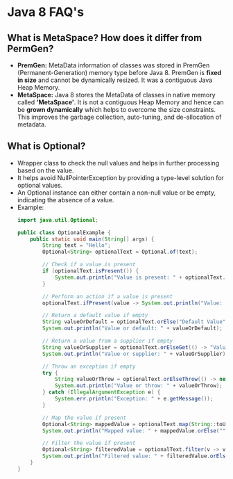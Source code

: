 # Java 8 FAQ's

## What is MetaSpace? How does it differ from PermGen?
- **PremGen:** MetaData information of classes was stored in PremGen (Permanent-Generation) memory type before Java 8. PremGen is **fixed in size** and cannot be dynamically resized. It was a contiguous Java Heap Memory.
- **MetaSpace:** Java 8 stores the MetaData of classes in native memory called **'MetaSpace'**. It is not a contiguous Heap Memory and hence can be **grown dynamically** which helps to overcome the size constraints. This improves the garbage collection, auto-tuning, and de-allocation of metadata.

## What is Optional?
- Wrapper class to check the null values and helps in further processing based on the value.
- It helps avoid NullPointerException by providing a type-level solution for optional values.
- An Optional instance can either contain a non-null value or be empty, indicating the absence of a value. 
- Example:
    ```java     
    import java.util.Optional;

    public class OptionalExample {
        public static void main(String[] args) {
            String text = "Hello";
            Optional<String> optionalText = Optional.of(text);

            // Check if a value is present
            if (optionalText.isPresent()) {
                System.out.println("Value is present: " + optionalText.get());
            }

            // Perform an action if a value is present
            optionalText.ifPresent(value -> System.out.println("Value: " + value));

            // Return a default value if empty
            String valueOrDefault = optionalText.orElse("Default Value");
            System.out.println("Value or default: " + valueOrDefault);

            // Return a value from a supplier if empty
            String valueOrSupplier = optionalText.orElseGet(() -> "Value from Supplier");
            System.out.println("Value or supplier: " + valueOrSupplier);

            // Throw an exception if empty
            try {
                String valueOrThrow = optionalText.orElseThrow(() -> new IllegalArgumentException("Value not found"));
                System.out.println("Value or throw: " + valueOrThrow);
            } catch (IllegalArgumentException e) {
                System.err.println("Exception: " + e.getMessage());
            }

            // Map the value if present
            Optional<String> mappedValue = optionalText.map(String::toUpperCase);
            System.out.println("Mapped value: " + mappedValue.orElse(""));

            // Filter the value if present
            Optional<String> filteredValue = optionalText.filter(v -> v.startsWith("H"));
            System.out.println("Filtered value: " + filteredValue.orElse(""));
        }
    }
    ```